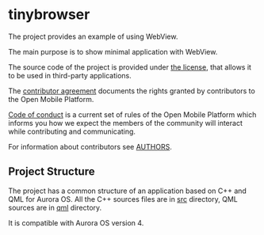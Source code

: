 # tinybrowser

The project provides an example of using WebView.

The main purpose is to show minimal application with WebView.

The source code of the project is provided under [the license](LICENSE.BSD-3-CLAUSE.md), that allows it to be used in third-party applications.

The [contributor agreement](CONTRIBUTING.md) documents the rights granted by contributors to the Open Mobile Platform.

[Code of conduct](CODE_OF_CONDUCT.md) is a current set of rules of the Open Mobile Platform which informs you how we expect the members of the community will interact while contributing and communicating.

For information about contributors see [AUTHORS](AUTHORS.md).

## Project Structure

The project has a common structure of an application based on C++ and QML for Aurora OS.
All the C++ sources files are in [src](src) directory, QML sources are in [qml](qml) directory.

It is compatible with Aurora OS version 4.
